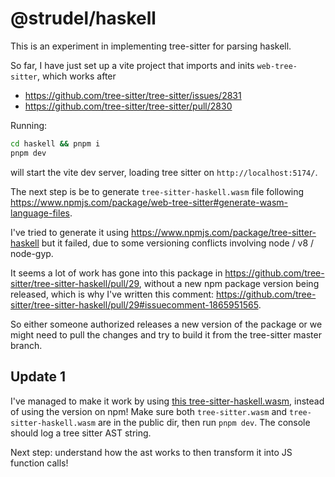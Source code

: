 # @strudel/haskell

This is an experiment in implementing tree-sitter for parsing haskell.

So far, I have just set up a vite project that imports and inits `web-tree-sitter`, which works after

- <https://github.com/tree-sitter/tree-sitter/issues/2831>
- <https://github.com/tree-sitter/tree-sitter/pull/2830>

Running:

```sh
cd haskell && pnpm i
pnpm dev
```

will start the vite dev server, loading tree sitter on `http://localhost:5174/`.

The next step is be to generate `tree-sitter-haskell.wasm` file following <https://www.npmjs.com/package/web-tree-sitter#generate-wasm-language-files>.

I've tried to generate it using <https://www.npmjs.com/package/tree-sitter-haskell> but it failed, due to some versioning conflicts involving node / v8 / node-gyp.

It seems a lot of work has gone into this package in <https://github.com/tree-sitter/tree-sitter-haskell/pull/29>, without a new npm package version being released, which is why I've written this comment: <https://github.com/tree-sitter/tree-sitter-haskell/pull/29#issuecomment-1865951565>.

So either someone authorized releases a new version of the package or we might need to pull the changes and try to build it from the tree-sitter master branch.

## Update 1

I've managed to make it work by using [this tree-sitter-haskell.wasm](https://github.com/tree-sitter/tree-sitter-haskell/blob/master/tree-sitter-haskell.wasm), instead of using the version on npm! Make sure both `tree-sitter.wasm` and `tree-sitter-haskell.wasm` are in the public dir, then run `pnpm dev`. The console should log a tree sitter AST string.

Next step: understand how the ast works to then transform it into JS function calls!
